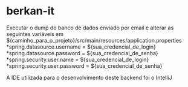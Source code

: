 # berkan-it

Executar o dump do banco de dados enviado por email e alterar as seguintes variáveis em ${caminho_para_o_projeto}/src/main/resources/application.properties
*spring.datasource.username = ${sua_credencial_de_login}
*spring.datasource.password = ${sua_credencial_de_senha}
*spring.security.user.name = ${sua_credencial_de_login}
*spring.security.user.password = ${sua_credencial_de_senha}

A IDE utilizada para o desenvolvimento deste backend foi o IntelliJ
